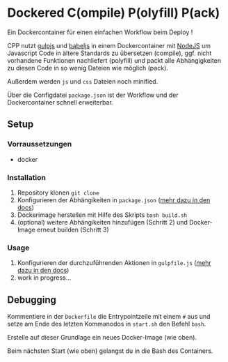 # Dockered C(ompile) P(olyfill) P(ack)

Ein Dockercontainer für einen einfachen Workflow beim Deploy !

CPP nutzt <a href="https://gulpjs.com/">gulpjs</a> und <a href="https://babeljs.io">babeljs</a> in einem Dockercontainer mit <a href="https://nodejs.org/">NodeJS</a> um Javascript Code in ältere Standards zu übersetzen (compile), ggf. nicht vorhandene Funktionen nachliefert (polyfill) und packt alle Abhängigkeiten zu diesen Code in so wenig Dateien wie möglich (pack).

Außerdem werden `js` und `css` Dateien noch minified.

Über die Configdatei `package.json` ist der Workflow und der Dockercontainer schnell erweiterbar.

## Setup

### Vorraussetzungen

- docker

### Installation

1. Repository klonen `git clone`
2. Konfigurieren der Abhängikeiten in `package.json` (<a href="https://docs.npmjs.com/files/package.json">mehr dazu in den docs</a>)
3. Dockerimage herstellen mit Hilfe des Skripts `bash build.sh`
4. (optional) weitere Abhängikeiten hinzufügen (Schritt 2) und Docker-Image erneut builden (Schritt 3)

### Usage

1. Konfigurieren der durchzuführenden Aktionen in `gulpfile.js` (<a href="https://github.com/gulpjs/gulp/blob/v3.9.1/docs/API.md">mehr dazu in den docs</a>)
2. work in progress...

## Debugging

Kommentiere in der `Dockerfile` die Entrypointzeile mit einem `#` aus und setze am Ende des letzten Kommanodos in `start.sh` den Befehl `bash`.

Erstelle auf dieser Grundlage ein neues Docker-Image (wie oben).

Beim nächsten Start (wie oben) gelangst du in die Bash des Containers.